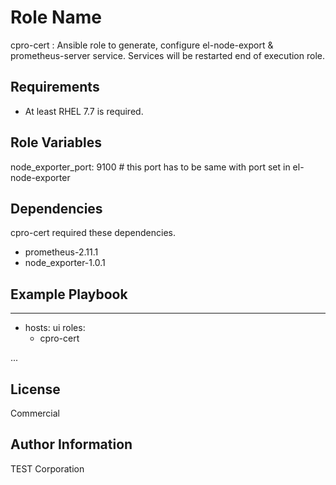 Role Name
=========

cpro-cert : Ansible role to generate, configure el-node-export & prometheus-server service. Services will be restarted end of execution role. 

Requirements
------------

- At least RHEL 7.7 is required.


Role Variables
--------------
node_exporter_port: 9100   # this port has to be same with port set in el-node-exporter


Dependencies
------------

cpro-cert required these dependencies.
- prometheus-2.11.1
- node_exporter-1.0.1

Example Playbook
----------------

---
- hosts: ui
  roles:
    - cpro-cert
   
...

License
-------
Commercial


Author Information
------------------
TEST Corporation

